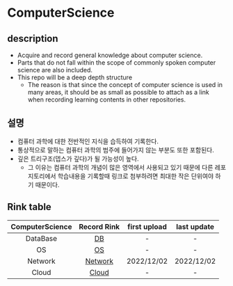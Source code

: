 # ComputerScience

## description
* Acquire and record general knowledge about computer science.
* Parts that do not fall within the scope of commonly spoken computer science are also included.
* This repo will be a deep depth structure
  * The reason is that since the concept of computer science is used in many areas, it should be as small as possible to attach as a link when recording learning contents in other repositories.

## 설명
* 컴퓨터 과학에 대한 전반적인 지식을 습득하여 기록한다.
* 통상적으로 말하는 컴퓨터 과학의 범주에 들어가지 않는 부분도 또한 포함된다.
* 깊은 트리구조(뎁스가 깊다)가 될 가능성이 높다.
  * 그 이유는 컴퓨터 과학의 개념이 많은 영역에서 사용되고 있기 때문에 다른 레포지토리에서 학습내용을 기록할때 링크로 첨부하려면 최대한 작은 단위여야 하기 때문이다.



## Rink table

| ComputerScience |                                        Record Rink                                        | first upload | last update |
|:---------------:|:-----------------------------------------------------------------------------------------:|:------------:|:-----------:|
|    DataBase     |      [DB](https://github.com/gudals-kim/Studyroom/tree/delevlop/computer_science/DB)      |      -       |      -      |
|       OS        |      [OS](https://github.com/gudals-kim/Studyroom/tree/delevlop/computer_science/OS)      |      -       |      -      |
|     Network     | [Network](https://github.com/gudals-kim/Studyroom/tree/delevlop/computer_science/network) |  2022/12/02  | 2022/12/02  |
|      Cloud      |   [Cloud](https://github.com/gudals-kim/Studyroom/tree/delevlop/computer_science/cloud)   |      -       |      -      |
